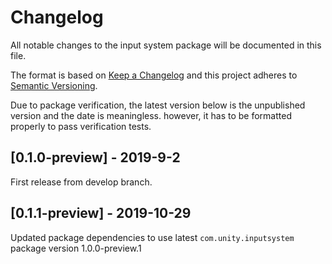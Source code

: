 # Changelog
All notable changes to the input system package will be documented in this file.

The format is based on [Keep a Changelog](http://keepachangelog.com/en/1.0.0/)
and this project adheres to [Semantic Versioning](http://semver.org/spec/v2.0.0.html).

Due to package verification, the latest version below is the unpublished version and the date is meaningless.
however, it has to be formatted properly to pass verification tests.

## [0.1.0-preview] - 2019-9-2

First release from develop branch.

## [0.1.1-preview] - 2019-10-29

Updated package dependencies to use latest `com.unity.inputsystem` package version 1.0.0-preview.1
